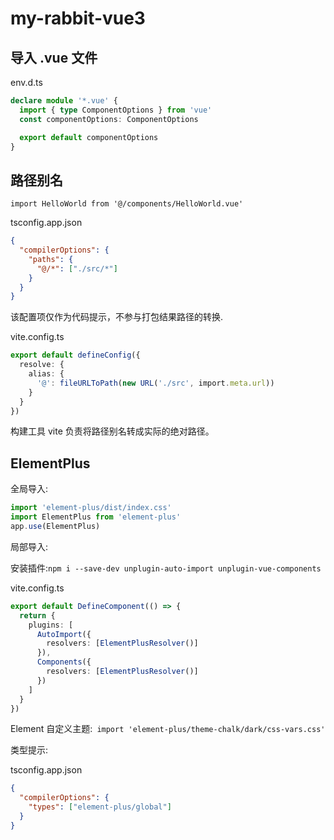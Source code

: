 # my-rabbit-vue3

## 导入 .vue 文件

env.d.ts

```ts
declare module '*.vue' {
  import { type ComponentOptions } from 'vue'
  const componentOptions: ComponentOptions

  export default componentOptions
}
```

## 路径别名

`import HelloWorld from '@/components/HelloWorld.vue'`

tsconfig.app.json

```json
{
  "compilerOptions": {
    "paths": {
      "@/*": ["./src/*"]
    }
  }
}
```

该配置项仅作为代码提示，不参与打包结果路径的转换.

vite.config.ts

```ts
export default defineConfig({
  resolve: {
    alias: {
      '@': fileURLToPath(new URL('./src', import.meta.url))
    }
  }
})
```

构建工具 vite 负责将路径别名转成实际的绝对路径。

## ElementPlus

全局导入:

```ts
import 'element-plus/dist/index.css'
import ElementPlus from 'element-plus'
app.use(ElementPlus)
```

局部导入:

安装插件:`npm i --save-dev unplugin-auto-import unplugin-vue-components`

vite.config.ts

```ts
export default DefineComponent(() => {
  return {
    plugins: [
      AutoImport({
        resolvers: [ElementPlusResolver()]
      }),
      Components({
        resolvers: [ElementPlusResolver()]
      })
    ]
  }
})
```

Element 自定义主题:` import 'element-plus/theme-chalk/dark/css-vars.css'`

类型提示:

tsconfig.app.json

```json
{
  "compilerOptions": {
    "types": ["element-plus/global"]
  }
}
```
